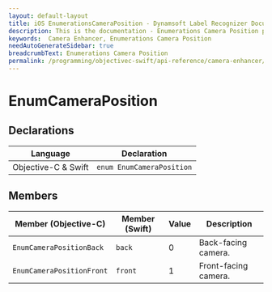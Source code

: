 ```yaml
---
layout: default-layout
title: iOS EnumerationsCameraPosition - Dynamsoft Label Recognizer Documents
description: This is the documentation - Enumerations Camera Position page of Dynamsoft Camera Enhancer.
keywords:  Camera Enhancer, Enumerations Camera Position
needAutoGenerateSidebar: true
breadcrumbText: Enumerations Camera Position
permalink: /programming/objectivec-swift/api-reference/camera-enhancer/enum-camera-position.html
---
```


# EnumCameraPosition

## Declarations

| Language | Declaration |
|----------|-------------|
| Objective-C & Swift | `enum EnumCameraPosition` |

## Members

| Member (Objective-C) | Member (Swift) | Value | Description |
| -------------------- | -------------- | ----- | ----------- |
| `EnumCameraPositionBack` | `back` | 0 | Back-facing camera. |
| `EnumCameraPositionFront` | `front` | 1 | Front-facing camera. |
